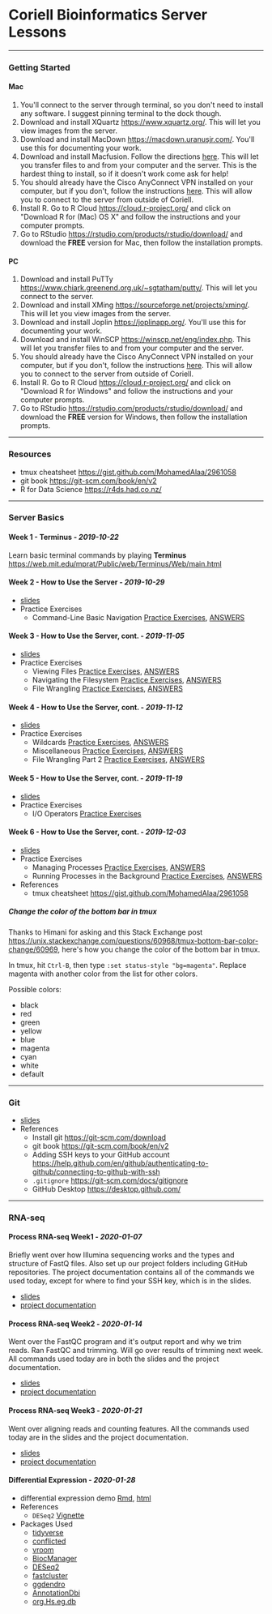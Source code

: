 # Coriell Bioinformatics Server Lessons

---

### Getting Started

#### Mac

1. You'll connect to the server through terminal, so you don't need to install any software. I suggest pinning terminal to the dock though. 
2. Download and install XQuartz <https://www.xquartz.org/>. This will let you view images from the server.
3. Download and install MacDown <https://macdown.uranusjr.com/>. You'll use this for documenting your work.
4. Download and install Macfusion. Follow the directions [here](how_to_install_macfusion.md).  This will let you transfer files to and from your computer and the server. This is the hardest thing to install, so if it doesn't work come ask for help!
5.  You should already have the Cisco AnyConnect VPN installed on your computer, but if you don't, follow the instructions [here](Cisco_AnyConnect_installation_instructions.pdf). This will allow you to connect to the server from outside of Coriell.
6. Install R. Go to R Cloud <https://cloud.r-project.org/> and click on "Download R for (Mac) OS X" and follow the instructions and your computer prompts.
7. Go to RStudio <https://rstudio.com/products/rstudio/download/> and download the **FREE** version for Mac, then follow the installation prompts.

#### PC

1. Download and install PuTTy <https://www.chiark.greenend.org.uk/~sgtatham/putty/>. This will let you connect to the server.
2. Download and install XMing <https://sourceforge.net/projects/xming/>. This will let you view images from the server.
3. Download and install Joplin <https://joplinapp.org/>. You'll use this for documenting your work.
4. Download and install WinSCP <https://winscp.net/eng/index.php>. This will let you transfer files to and from your computer and the server.
5. You should already have the Cisco AnyConnect VPN installed on your computer, but if you don't, follow the instructions [here](Cisco_AnyConnect_installation_instructions.pdf). This will allow you to connect to the server from outside of Coriell.
6. Install R. Go to R Cloud <https://cloud.r-project.org/> and click on "Download R for Windows" and follow the instructions and your computer prompts.
7. Go to RStudio <https://rstudio.com/products/rstudio/download/> and download the **FREE** version for Windows, then follow the installation prompts.

---

### Resources

- tmux cheatsheet <https://gist.github.com/MohamedAlaa/2961058>
- git book <https://git-scm.com/book/en/v2>
- R for Data Science <https://r4ds.had.co.nz/>

---

### Server Basics

#### Week 1 - **Terminus** - *2019-10-22*

Learn basic terminal commands by playing **Terminus** <https://web.mit.edu/mprat/Public/web/Terminus/Web/main.html>

#### Week 2 - **How to Use the Server** - *2019-10-29*

- [slides](server_basics/week2/how_to_use_the_server_week2.pdf)
- Practice Exercises
  - Command-Line Basic Navigation [Practice Exercises](server_basics/week2/viewing_stuff_practice.md), [ANSWERS](server_basics/week2/viewing_stuff_practice_ANSWERS.md)

#### Week 3 - **How to Use the Server, cont.** - *2019-11-05*

- [slides](server_basics/week3/how_to_use_the_server_week3.pdf)
- Practice Exercises
  - Viewing Files [Practice Exercises](server_basics/week3/viewing_files_practice.md), [ANSWERS](server_basics/week3/viewing_files_practice_ANSWERS.md)
  - Navigating the Filesystem [Practice Exercises](server_basics/week3/navigating_practice.md), [ANSWERS](server_basics/week3/navigating_practice_ANSWERS.md)
  - File Wrangling [Practice Exercises](server_basics/week3/file_wrangling_practice.md), [ANSWERS](server_basics/week3/file_wrangling_practice_ANSWERS.md)

#### Week 4 - **How to Use the Server, cont.** - *2019-11-12*

- [slides](server_basics/week4/how_to_use_the_server_week4.pdf)
- Practice Exercises
  - Wildcards [Practice Exercises](server_basics/week4/wildcard_practice.md), [ANSWERS](server_basics/week4/wildcard_practice_exercises_ANSWERS.md)
  - Miscellaneous [Practice Exercises](server_basics/week4/miscellaneous_practice.md), [ANSWERS](server_basics/week4/miscellaneous_practice_exercises_ANSWERS.md)
  - File Wrangling Part 2 [Practice Exercises](server_basics/week4/file_wrangling_practice2.md), [ANSWERS](server_basics/week4/file_wrangling_practice2_ANSWERS.md)

#### Week 5 - **How to Use the Server, cont.** - *2019-11-19*

- [slides](server_basics/week5/how_to_use_the_server_week5.pdf)
- Practice Exercises
  - I/O Operators [Practice Exercises](server_basics/week5/io_operators_practice.md)

#### Week 6 - **How to Use the Server, cont.** - *2019-12-03*

- [slides](server_basics/week6/how_to_use_the_server_week6.pdf)
- Practice Exercises
  - Managing Processes [Practice Exercises](server_basics/week6/managing_processes_practice_exercises.md), [ANSWERS](server_basics/week6/managing_processes_practice_exercises_ANSWERS.md)
  - Running Processes in the Background [Practice Exercises](server_basics/week6/background_processes_practice_exercises.md), [ANSWERS](server_basics/week6/background_processes_practice_exercises_ANSWERS.md)
- References
	- tmux cheatsheet <https://gist.github.com/MohamedAlaa/2961058>

##### Change the color of the bottom bar in tmux

Thanks to Himani for asking and this Stack Exchange post <https://unix.stackexchange.com/questions/60968/tmux-bottom-bar-color-change/60969>, here's how you change the color of the bottom bar in tmux.

In tmux, hit `Ctrl-B`, then type `:set status-style "bg=magenta"`. Replace magenta with another color from the list for other colors.

Possible colors: 
- black
- red
- green
- yellow
- blue
- magenta
- cyan
- white
- default

---

### Git

- [slides](git/git.pdf)
- References
	- Install git <https://git-scm.com/download>
	- git book <https://git-scm.com/book/en/v2>
	- Adding SSH keys to your GitHub account <https://help.github.com/en/github/authenticating-to-github/connecting-to-github-with-ssh>
	- `.gitignore` <https://git-scm.com/docs/gitignore>
	- GitHub Desktop <https://desktop.github.com/>

---

### RNA-seq

#### Process RNA-seq Week1 - *2020-01-07*

Briefly went over how Illumina sequencing works and the types and structure of FastQ files. Also set up our project folders including GitHub repositories. The project documentation contains all of the commands we used today, except for where to find your SSH key, which is in the slides.

- [slides](rnaseq/week1/process_rnaseq_week1.pdf)
- [project documentation](rnaseq/week1/project_documentation.md)

#### Process RNA-seq Week2 - *2020-01-14*

Went over the FastQC program and it's output report and why we trim reads. Ran FastQC and trimming. Will go over results of trimming next week. All commands used today are in both the slides and the project documentation.

- [slides](rnaseq/week2/process_rnaseq_week2.pdf)
- [project documentation](rnaseq/week2/project_documentation.md)

#### Process RNA-seq Week3 - *2020-01-21*

Went over aligning reads and counting features. All the commands used today are in the slides and the project documentation.

- [slides](rnaseq/week3/process_rnaseq_week3.pdf)
- [project documentation](rnaseq/week3/project_documentation.md)

#### Differential Expression - *2020-01-28*

- differential expression demo [Rmd](rnaseq/week4/diff_exp_w_DESeq2.Rmd), [html](rnaseq/week4/diff_exp_w_DESeq2.html)
- References
  - `DESeq2` [Vignette](https://bioconductor.org/packages/release/workflows/vignettes/rnaseqGene/inst/doc/rnaseqGene.html)
- Packages Used
  - [tidyverse](https://cran.r-project.org/web/packages/tidyverse/index.html)
  - [conflicted](https://cran.r-project.org/web/packages/conflicted/index.html)
  - [vroom](https://cran.r-project.org/web/packages/vroom/index.html)
  - [BiocManager](https://www.bioconductor.org/install/)
  - [DESeq2](http://bioconductor.org/packages/release/bioc/html/DESeq2.html)
  - [fastcluster](https://cran.r-project.org/web/packages/fastcluster/index.html)
  - [ggdendro](https://cran.r-project.org/web/packages/ggdendro/index.html)
  - [AnnotationDbi](https://bioconductor.org/packages/release/bioc/html/AnnotationDbi.html)
  - [org.Hs.eg.db](http://bioconductor.org/packages/release/data/annotation/html/org.Hs.eg.db.html)
